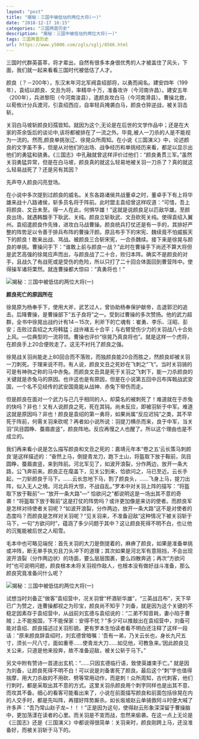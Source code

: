```yaml
---
layout: "post"
title: "揭秘：三国中被低估的两位大将(一)"
date: "2018-12-17 16:15"
categories: "三国两晋历史"
description: "揭秘：三国中被低估的两位大将(一)"
tags: 三国两晋历史
url: https://www.y5000.com/zgls/sglj/8566.html
---
```






三国时代群英荟萃，将才辈出，自然有很多本身很优秀的人才被盖住了风头，下面，我们就一起来看看三国时代被低估了人才。

颜良（？－200年），东汉末年河北军阀袁绍部将，以勇而闻名。建安四年（199年），袁绍以颜良、文丑为将，率精卒十万，准备攻许（今河南许昌）。建安五年（200年），兵进黎阳（今河南浚县），遣颜良攻白马（今河南滑县）。曹操北救，以荀攸计分兵渡河，引袁绍西应，自率轻兵掩袭白马，颜良仓猝逆战，被关羽击斩。

关羽白马坡斩颜良妇孺皆知。就因为这个,无论是在后世的文学作品中；还是在大家的茶余饭后的谈论中,该将都被排在了一流之外。毕竟,被人一刀杀的人是不能视为一流的。然而,颜良单挑张辽、徐晃众所周知。在小说《三国演义》中，论述颜良的文字虽不多，但是从对他们的出场、战争经历和单挑经历来看，都足以显示出他们的勇猛和骁勇。《三国志》中孔融就曾这样评价过他们：“颜良勇贯三军。”虽然关羽勇猛异常，但是在白马坡，颜良真的就这么轻易地被关羽一刀杀了？真的就这么轻易战死了？还是另有其因？

先声夺人颜良闪亮登场。

在小说中多次提到过颜良的威名。关东各路诸侯共战董卓之时，董卓手下有上将华雄来战十八路诸侯，斩多员名将于阵前。此时盟主袁绍曾这样叹道：“可惜，吾上将颜良、文丑未至。得一人在此，何惧华雄！”这就是说颜良足以匹敌华雄。至颜良出场，就遇韩馥手下耿武、关纯。颜良立斩耿武、文丑砍死关纯。使得袁绍入翼州。袁绍遣颜良作先锋，进攻白马战曹操。颜良统兵打仗还是有一手的，其排好严整的阵势足以令善于排兵布阵的曹操汗颜。原吕布手下的宋宪、魏续竟不怕威振天下的颜良！敢来出战、骂战。被颜良三合斩宋宪，一合杀魏续。接下来是徐晃与颜良的单挑。曹操问手下：“谁敢上前与颜良一战？”此时在曹操手下尚还不算大将但是武艺高强的徐晃应声而出，与颜良战了二十合，败归本阵。确实不是颜良的对手，且战久了有战死或是受伤的危险，所以只打了二十回合体面回到曹营阵中。使得操军诸将栗然。就连曹操都大惊曰：“真勇将也！”

![揭秘：三国中被低估的两位大将\(一\)](/uploads/allimg/161228/6-16122Q03939B7.JPG)

**颜良死亡的原因所在**

徐晃原为杨奉手下，使用大斧，武艺过人，曾协助杨奉保护献帝，击退郭汜的追击。后降曹操，是曹操部下“五子良将”之一。受到过曹操的多次赞扬。他的武力超群，全书中徐晃出战约计有14－15次，利斧下的亡魂有：崔勇、李乐、汪昭、彭安；击败过袁绍之大将韩猛；战许褚五十合平；与右臂受伤少力的关羽战八十合处上风。—位典型的一流将领。曹操也评价“徐晃乃真良将也”。就是这样一个虎将，在颜良手上20合便败走了。这无不衬托了颜良之强。

徐晃战关羽尚能走上80回合而不落败，而独颜良能20合而胜之，然颜良却被关羽一刀刺死。于理来说不符。有人说，颜良文丑之死妙在飞刺之“飞”。当时关羽骑的可是有神驹之称的马中赤兔。而颜良文丑具是死于关羽之飞刺下，能一刀杀颜良的关键就是赤兔马的原因。也许这也是有原因，但是在小说第五回中吕布挥戟战武安国，一个名不见经传的武安国竟能从战神、赤兔下带伤而走。

但是颜良在面对一个武力与己几乎相同的人，却莫名的被刺死了！难道就在于赤兔的快吗？非也！又有人说颜良之死，死在其钝。尚未反应，即被羽斩于中军。难道这就是原因吗？非也！颜良是袁绍的第一勇将，如果尚属“反应迟钝”之类，其不早死于阵前，何需关羽来砍呢？再者如小说所说：羽提刀横杀而来，良于中军，当关羽“凤目圆睁、蚕眉直竖”，颜良阵地。反应再慢之人也醒了。所以这个理由也是不成立的。

我们再来看小说是怎么描写颜良和文丑之死的：嘉靖元年本“卷之五‘云长策马刺颜良’是这样描述的：“奋然上马，倒提青龙刀，跑下土山，将盔取下放于鞍前，凤目圆睁，蚕眉直竖，来到阵前。河北军见了，如波开浪裂，分作两边，放开一条大路，公飞奔前来。颜良正在麾盖下，见关公到来，恰欲问之，马已至近。云长手起，一刀斩颜良于马下。……云长忽地下马，割了颜良头，……飞身上马，提刀出阵，似入无人之境。河北兵将大惊，不战自乱。”罗本中对关羽上阵的描写：“将盔取下放于鞍前”—
“放开一条大路”—“
恰欲问之”都说明这是一场出其不意的奇袭！“将盔取下放于鞍前”这是打仗的阵势吗？或许更加像是来访的使者。而颜良军是怎样对待使者关羽呢？“如波开浪裂，分作两边，放开一条大路”这不是对使者的态度吗？而颜良是怎样对关羽呢？“见关羽来，不准备迎敌”这种情况下被关羽斩于马下，一句“方欲问时”，蕴涵了多少问题于其中？这让颜良死得不明不白，也让他的沉冤能被后世之人昭雪。

毛本中也可略见端倪：首先关羽的大刀是倒提着的，麻痹了颜良，如果是准备单挑或冲阵，断无单手执刃且刀头冲下的道理；其次如果是河北军有意阻挡，不会出现波开浪裂（分作两边状）的场面，要么层层围裹，要么四散奔逃；再次“方欲问时”也可说明问题，颜良根本未将关羽视作敌人，也根本没有做好战斗准备，那么颜良究竟准备问什么呢？

![揭秘：三国中被低估的两位大将\(一\)](/uploads/allimg/161228/6-16122Q04005141.JPG)

试想当时刘备正“做客”袁绍营中，况关羽曾“杯酒斩华雄”，“三英战吕布”，天下早已广为赞之，连曹操都视之为珍宝，颜良尚不知乎？刘备，就是因为这个关键的不稳定因素存于袁绍营中，从战前刘玄德与袁绍说的：“二弟不知音耗，妻小陷于曹贼；上不能报国，下不能保家：安得不忧？”多少可以推敲出在袁绍营中，刘备可能对袁绍、颜良描述过关羽形貌。更有罗本生怕读者看不明白还注释了这样一段话：“原来颜良辞袁绍时，刘玄德曾暗嘱：‘吾有一弟，乃关云长也，身长九尺五寸，须长一尺八寸，面如重枣……使青龙大刀……如见他，可教急来。’因此颜良见关公来，只道是他来投奔，故不准备迎敌，被关公斩于马下。”

另文中附有赞诗一首道出玄机：“……只因玄德临行语，致使英雄束手亡。”
就是因为刘备，让颜良死得不明不白！可以说是刘备害死了颜良。最后这个“刺”字也值得揣摩，用大刀杀敌的不用砍、劈等常用动作，而是刺！众所周知，古代刺客，他们行刺时，都是采取出其不意的方式。这里关羽杀颜良用个刺字同样也是出其不意、而攻其不备。细心的看客可能看出来了，小说在前面描写颜良和前面包括徐晃在内的人交手时，都是先叫阵，再摆好阵势厮杀。如长坂坡赵云单骑救阿斗时便大喊了许多声：“吾乃常山赵子龙~！！！”正是因为这句，使得赵云形象深深留于曹操脑中，更加荡漾在读者的心里。而关羽是不宣而战，忽然来偷袭。在这一点上无论是《三国志》还是《三国演义》中都说得很简单：关羽来时，颜良刚跨上马，还没准备好，而被关羽斩于马下的。
